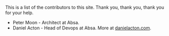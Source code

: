 This is a list of the contributors to this site. Thank you, thank you, thank you for your help.

- Peter Moon - Architect at Absa.
- Daniel Acton - Head of Devops at Absa. More at [danielacton.com](http://danielacton.com).
